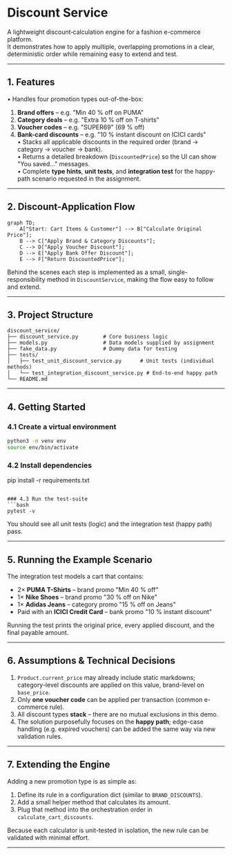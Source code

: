 # Discount Service

A lightweight discount‐calculation engine for a fashion e-commerce platform.  
It demonstrates how to apply multiple, overlapping promotions in a clear, deterministic order while remaining easy to extend and test.

---

## 1. Features

• Handles four promotion types out-of-the-box:  
  1. **Brand offers** – e.g. "Min 40 % off on PUMA"  
  2. **Category deals** – e.g. "Extra 10 % off on T-shirts"  
  3. **Voucher codes** – e.g. "SUPER69" (69 % off)  
  4. **Bank-card discounts** – e.g. "10 % instant discount on ICICI cards"  
• Stacks all applicable discounts in the required order (brand → category → voucher → bank).  
• Returns a detailed breakdown (`DiscountedPrice`) so the UI can show "You saved…" messages.  
• Complete **type hints**, **unit tests**, and **integration test** for the happy-path scenario requested in the assignment.

---

## 2. Discount-Application Flow

```mermaid
graph TD;
    A["Start: Cart Items & Customer"] --> B["Calculate Original Price"];
    B --> C["Apply Brand & Category Discounts"];
    C --> D["Apply Voucher Discount"];
    D --> E["Apply Bank Offer Discount"];
    E --> F["Return DiscountedPrice"];
```

Behind the scenes each step is implemented as a small, single-responsibility method in `DiscountService`, making the flow easy to follow and extend.

---

## 3. Project Structure

```
discount_service/
├── discount_service.py        # Core business logic
├── models.py                  # Data models supplied by assignment
├── fake_data.py               # Dummy data for testing
├── tests/
│   ├── test_unit_discount_service.py      # Unit tests (individual methods)
│   └── test_integration_discount_service.py # End-to-end happy path
└── README.md
```

---

## 4. Getting Started

### 4.1 Create a virtual environment
```bash
python3 -m venv env
source env/bin/activate
```

### 4.2 Install dependencies

pip install -r requirements.txt
```

### 4.3 Run the test-suite
```bash
pytest -v
```
You should see all unit tests (logic) and the integration test (happy path) pass.

---

## 5. Running the Example Scenario
The integration test models a cart that contains:

* 2× **PUMA T-Shirts** – brand promo "Min 40 % off"
* 1× **Nike Shoes** – brand promo "30 % off on Nike"
* 1× **Adidas Jeans** – category promo "15 % off on Jeans"
* Paid with an **ICICI Credit Card** – bank promo "10 % instant discount"

Running the test prints the original price, every applied discount, and the final payable amount.

---

## 6. Assumptions & Technical Decisions

1. `Product.current_price` may already include static markdowns; category-level discounts are applied on this value, brand-level on `base_price`.
2. Only **one voucher code** can be applied per transaction (common e-commerce rule).
3. All discount types **stack** – there are no mutual exclusions in this demo.
4. The solution purposefully focuses on the **happy path**; edge-case handling (e.g. expired vouchers) can be added the same way via new validation rules.

---

## 7. Extending the Engine

Adding a new promotion type is as simple as:
1. Define its rule in a configuration dict (similar to `BRAND_DISCOUNTS`).
2. Add a small helper method that calculates its amount.
3. Plug that method into the orchestration order in `calculate_cart_discounts`.

Because each calculator is unit-tested in isolation, the new rule can be validated with minimal effort.

---


